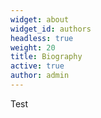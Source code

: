 ```yaml
---
widget: about
widget_id: authors
headless: true
weight: 20
title: Biography
active: true
author: admin
---
```

Test